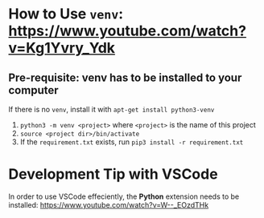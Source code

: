 # How to Use `venv`: https://www.youtube.com/watch?v=Kg1Yvry_Ydk
## Pre-requisite: venv has to be installed to your computer
If there is no `venv`, install it with `apt-get install python3-venv`

1. `python3 -m venv <project>` where `<project>` is the name of this project
2. `source <project dir>/bin/activate`
3. If the `requirement.txt` exists, run `pip3 install -r requirement.txt`

# Development Tip with VSCode
In order to use VSCode effeciently, the **Python** extension needs to be installed: https://www.youtube.com/watch?v=W--_EOzdTHk

